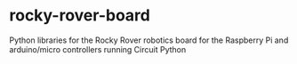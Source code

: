 # rocky-rover-board
Python libraries for the Rocky Rover robotics board for the Raspberry Pi and arduino/micro controllers running Circuit Python
